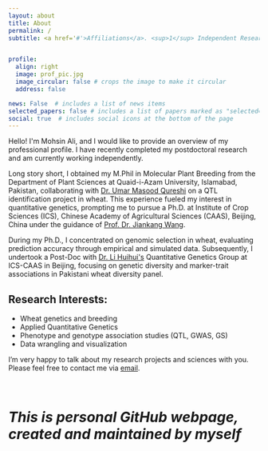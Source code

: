 ```yaml
---
layout: about
title: About
permalink: /
subtitle: <a href='#'>Affiliations</a>. <sup>1</sup> Independent Researcher


profile:
  align: right
  image: prof_pic.jpg
  image_circular: false # crops the image to make it circular
  address: false

news: False  # includes a list of news items
selected_papers: false # includes a list of papers marked as "selected={true}"
social: true  # includes social icons at the bottom of the page
---
```


Hello! I'm Mohsin Ali, and I would like to provide an overview of my professional profile. I have recently completed my postdoctoral research and am currently working independently.

Long story short, I obtained my M.Phil in Molecular Plant Breeding from the Department of Plant Sciences at Quaid-i-Azam University, Islamabad, Pakistan, collaborating with [Dr. Umar Masood Qureshi](https://www.qau.edu.pk/profile.php?id=804029) on a QTL identification project in wheat. This experience fueled my interest in quantitative genetics, prompting me to pursue a Ph.D. at Institute of Crop Sciences (ICS), Chinese Academy of Agricultural Sciences (CAAS), Beijing, China under the guidance of [Prof. Dr. Jiankang Wang](https://isbreedingen.caas.cn/member/staff/294609.htm).

During my Ph.D., I concentrated on genomic selection in wheat, evaluating prediction accuracy through empirical and simulated data. Subsequently, I undertook a Post-Doc with [Dr. Li Huihui's](https://isbreedingen.caas.cn/member/staff/294610.htm) Quantitative Genetics Group at ICS-CAAS in Beijing, focusing on genetic diversity and marker-trait associations in Pakistani wheat diversity panel.

## Research Interests:

- Wheat genetics and breeding
- Applied Quantitative Genetics
- Phenotype and genotype association studies (QTL, GWAS, GS)
- Data wrangling and visualization

I’m very happy to talk about my research projects and sciences with you. Please feel free to contact me via [email](mali1990@yahoo.com).  
<br/><br/>  
# _This is personal GitHub webpage, created and maintained by myself_
